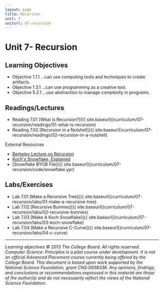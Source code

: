 ```yaml
---
layout: page
title: Recursion
unit: 7
uniturl: 07-recursion
---
```



Unit 7- Recursion
========================================


Learning Objectives
-------------------
 * Objective 1.1.1 ...can use computing tools and techniques to create artifacts.
 * Objective 1.3.1 ...can use programming as a creative tool.
 * Objective 5.2.1 ...use abstraction to manage complexity in programs.

Readings/Lectures
-----------------
 * Reading 7.01 [What Is Recursion?]({{ site.baseurl}}curriculum/07-recursion/readings/01-what-is-recursion)
 * Reading 7.02 [Recursion in a Nutshell]({{ site.baseurl}}curriculum/07-recursion/readings/02-recursion-in-a-nutshell)
 
External Resources

 * [Berkeley Lecture on Recursion](https://coursesharing.org/courses/6/lectures/17)
 * [Koch's Snowflake, Explained](http://math.rice.edu/~lanius/frac/koch.html)
 * [Snowflake BYOB File]({{ site.baseurl}}curriculum/07-recursion/code/snowflake.ypr)
 

Labs/Exercises
--------------
 * Lab 7.01 [Make a Recursive Tree]({{ site.baseurl}}curriculum/07-recursion/labs/01-make-a-recursive-tree)
 * Lab 7.02 [Recursive Bunnies]({{ site.baseurl}}curriculum/07-recursion/labs/02-recursive-bunnies)
 * Lab 7.03 [Make A Koch Snowflake]({{ site.baseurl}}curriculum/07-recursion/labs/03-koch-snowflake)
 * Lab 7.04 [Make a Recursive C-Curve]({{ site.baseurl}}curriculum/07-recursion/labs/04-c-curve)
---
*Learning objectives © 2013 The College Board. All rights reserved. Computer Science: Principles is a pilot course under development. It is not an official Advanced Placement course currently being offered by the College Board. This document is based upon work supported by the National Science Foundation, grant CNS‐0938336. Any opinions, findings, and conclusions or recommendations expressed in this material are those of the author(s) and do not necessarily reflect the views of the National Science Foundation.*
